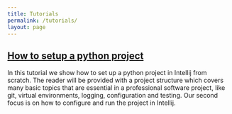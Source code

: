 ```yaml
---
title: Tutorials
permalink: /tutorials/
layout: page
---
```


## [How to setup a python project](/tutorials/how-to-setup-a-python-project)
In this tutorial we show how to set up a python project in Intellij from scratch.
The reader will be provided with a project structure which covers many basic topics that are essential in a professional software project, like git, virtual environments, logging, configuration and testing.
Our second focus is on how to configure and run the project in Intellij.
